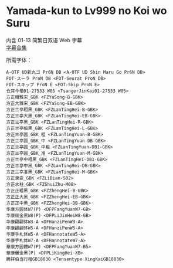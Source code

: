 # Yamada-kun to Lv999 no Koi wo Suru

内含 01-13 简繁日双语 Web 字幕  
[字幕合集](https://github.com/Nekomoekissaten-SUB/Nekomoekissaten-MIR-Subs/releases/download/subtitle_pkg/Yamada999_Web_JPCH.7z)

所需字体：
```
A-OTF UD新丸ゴ Pr6N DB <A-OTF UD Shin Maru Go Pr6N DB>
FOT-スーラ ProN DB <FOT-Seurat ProN DB>
FOT-スキップ ProN E <FOT-Skip ProN E>
仓耳今楷01-27533 W05 <TsangerJinKai01-27533 W05>
方正粗雅宋_GBK <FZYaSong-B-GBK>
方正大雅宋_GBK <FZYaSong-EB-GBK>
方正兰亭粗黑_GBK <FZLanTingHei-B-GBK>
方正兰亭大黑_GBK <FZLanTingHei-EB-GBK>
方正兰亭黑_GBK <FZLanTingHei-R-GBK>
方正兰亭细黑_GBK <FZLanTingHei-L-GBK>
方正兰亭圆_GBK_粗 <FZLanTingYuan-B-GBK>
方正兰亭圆_GBK_中 <FZLanTingYuan-DB-GBK>
方正兰亭圆_GBK_中粗 <FZLanTingYuan-DB1-GBK>
方正兰亭圆_GBK_准 <FZLanTingYuan-M-GBK>
方正兰亭中粗黑_GBK <FZLanTingHei-DB1-GBK>
方正兰亭中黑_GBK <FZLanTingHei-DB-GBK>
方正兰亭准黑_GBK <FZLanTingHei-M-GBK>
方正隶变_GBK <FZLiBian-S02>
方正水柱_GBK <FZShuiZhu-M08>
方正正粗黑_GBK <FZZhengHei-B-GBK>
方正正大黑_GBK <FZZhengHei-EB-GBK>
方正正中黑_GBK <FZZhengHei-DB-GBK>
华康方圆体W7(P) <DFPFangYuanW7-GB>
华康俪金黑W8(P) <DFPLiJinHeiW8-GB>
华康翩翩体W3-A <DFHanziPenW3-A>
华康翩翩体W5-A <DFHanziPenW5-A>
华康手札体W5-A <DFHannotateW5-A>
华康手札体W7-A <DFHannotateW7-A>
華康方圓體W7(P) <DFPFangYuanW7-B5>
華康儷金黑(P) <DFPLiKingHei-XB>
腾祥伯当行楷GB18030 <Tensentype XingKaiGB18030>
```
